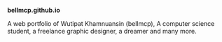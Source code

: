 **bellmcp.github.io**

A web portfolio of Wutipat Khamnuansin (bellmcp), A computer science student, a freelance graphic designer, a dreamer and many more.
